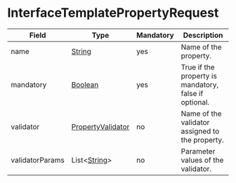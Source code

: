 #  InterfaceTemplatePropertyRequest

Field | Type | Mandatory | Description
--- | --- | --- | ---
name | [String](../primitives.md#string) | yes | Name of the property.
mandatory | [Boolean](../primitives.md#boolean) | yes | True if the property is mandatory, false if optional.
validator | [PropertyValidator](../primitives.md#propertyvalidator) | no | Name of the validator assigned to the property.
validatorParams | List<[String](../primitives.md#string)> | no | Parameter values of the validator.